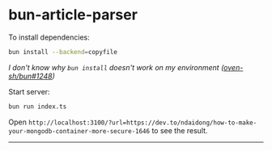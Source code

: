 # bun-article-parser

To install dependencies:

```bash
bun install --backend=copyfile
```

*I don't know why `bun install` doesn't work on my environment ([oven-sh/bun#1248](https://github.com/oven-sh/bun/issues/1248))*

Start server:

```bash
bun run index.ts
```

Open `http://localhost:3100/?url=https://dev.to/ndaidong/how-to-make-your-mongodb-container-more-secure-1646` to see the result.

---
